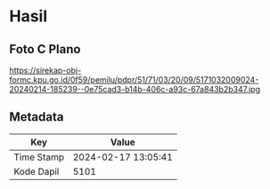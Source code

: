 # Hasil

## Foto C Plano

https://sirekap-obj-formc.kpu.go.id/0f59/pemilu/pdpr/51/71/03/20/09/5171032009024-20240214-185239--0e75cad3-b14b-406c-a93c-67a843b2b347.jpg


## Metadata

| Key        | Value               |
| ---------- | ------------------- |
| Time Stamp | 2024-02-17 13:05:41 |
| Kode Dapil | 5101                |



